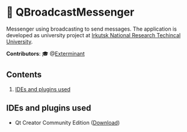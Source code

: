 # 📨 QBroadcastMessenger
Messenger using broadcasting to send messages.
The application is developed as university project at [Irkutsk National Research Techincal University](http://www.istu.edu/eng/).

**Contributors**: 🎓 @[Exterminant](https://github.com/Exterminant)

## Contents

1. [IDEs and plugins used](#ides-and-plugins-used)

## IDEs and plugins used
- Qt Creator Community Edition ([Download](https://www.qt.io/download))
